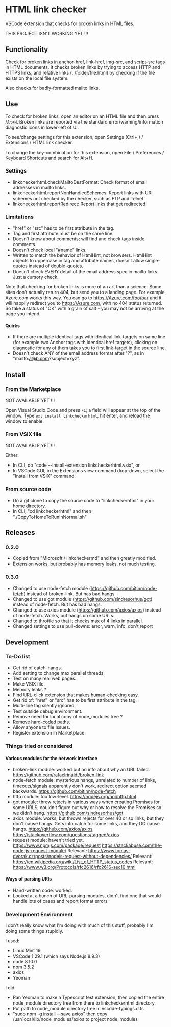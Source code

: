 # HTML link checker

VSCode extension that checks for broken links in HTML files.

THIS PROJECT ISN'T WORKING YET !!!

## Functionality
Check for broken links in anchor-href, link-href, img-src, and script-src tags in HTML documents. It checks broken links by trying to access HTTP and HTTPS links, and relative links (../folder/file.html) by checking if the file exists on the local file system.

Also checks for badly-formatted mailto links.


## Use
To check for broken links, open an editor on an HTML file and then press `Alt+H`.  Broken links are reported via the standard error/warning/information diagnostic icons in lower-left of UI.

To see/change settings for this extension, open Settings (Ctrl+,) / Extensions / HTML link checker.

To change the key-combination for this extension, open File / Preferences / Keyboard Shortcuts and search for Alt+H.


### Settings
* linkcheckerhtml.checkMailtoDestFormat: Check format of email addresses in mailto links.
* linkcheckerhtml.reportNonHandledSchemes: Report links with URI schemes not checked by the checker, such as FTP and Telnet.
* linkcheckerhtml.reportRedirect: Report links that get redirected.

### Limitations
* "href" or "src" has to be first attribute in the tag.
* Tag and first attribute must be on the same line.
* Doesn't know about comments; will find and check tags inside comments.
* Doesn't check local "#name" links.
* Written to match the behavior of HtmlHint, not browsers.  HtmlHint objects to uppercase in tag and attribute names, doesn't allow single-quotes instead of double-quotes.
* Doesn't check EVERY detail of the email address spec in mailto links.  Just a cursory check.

Note that checking for broken links is more of an art than a science. Some sites don't actually return 404, but send you to a landing page. For example, Azure.com works this way. You can go to https://Azure.com/foo/bar and it will happily redirect you to https://Azure.com, with no 404 status returned. So take a status of "OK" with a grain of salt - you may not be arriving at the page you intend.

#### Quirks
* If there are multiple identical tags with identical link-targets on same line (for example two Anchor tags with identical href targets), clicking on diagnostic for any of them takes you to first link-target in the source line.
* Doesn't check ANY of the email address format after "?", as in "mailto:a@b.com?subject=xyz".


## Install
### From the Marketplace

NOT AVAILABLE YET !!!

Open Visual Studio Code and press `F1`; a field will appear at the top of the window. Type `ext install linkcheckerhtml`, hit enter, and reload the window to enable.

### From VSIX file

NOT AVAILABLE YET !!!

Either:
* In CLI, do "code --install-extension linkcheckerhtml.vsix", or
* In VSCode GUI, in the Extensions view command drop-down, select the "Install from VSIX" command.

### From source code

* Do a git clone to copy the source code to "linkcheckerhtml" in your home directory.
* In CLI, "cd linkcheckerhtml" and then "./CopyToHomeToRunInNormal.sh"



## Releases

### 0.2.0
* Copied from "Microsoft / linkcheckermd" and then greatly modified.
* Extension works, but probably has memory leaks, not much testing.

### 0.3.0
* Changed to use node-fetch module (https://github.com/bitinn/node-fetch) instead of broken-link.  But has bad hangs.
* Changed to use got module (https://github.com/sindresorhus/got) instead of node-fetch.  But has bad hangs.
* Changed to use axios module (https://github.com/axios/axios) instead of node-fetch.  Works, but hangs on some URLs.
* Changed to throttle so that it checks max of 4 links in parallel.
* Changed settings to use pull-downs: error, warn, info, don't report


## Development

### To-Do list
* Get rid of catch-hangs.
* Add setting to change max parallel threads.
* Test on many real web pages.
* Make VSIX file.
* Memory leaks ?
* Find URL-click extension that makes human-checking easy.
* Get rid of: "href" or "src" has to be first attribute in the tag.
* Multi-line tag silently ignored.
* Test outside debug environment.
* Remove need for local copy of node_modules tree ?
* Remove hard-coded paths.
* Allow anyone to file Issues.
* Register extension in Marketplace.

### Things tried or considered

#### Various modules for the network interface
* broken-link module: worked but no info about why an URL failed.  https://github.com/rafaelrinaldi/broken-link
* node-fetch module: mysterious hangs, unrelated to number of links, timeouts/signals apparently don't work, redirect option seemed backwards.  https://github.com/bitinn/node-fetch
* http module: too low-level.  https://nodejs.org/api/http.html
* got module: threw rejects in various ways when creating Promises for some URLS, couldn't figure out why or how to resolve the Promises so we didn't hang.  https://github.com/sindresorhus/got
* axios module: works, but throws rejects for over 40 or so links, but they don't cause hangs. Gets into catch for some links, and they DO cause hangs.  https://github.com/axios/axios https://stackoverflow.com/questions/tagged/axios
* request module: haven't tried yet.  https://www.npmjs.com/package/request https://stackabuse.com/the-node-js-request-module/
Relevant: https://www.tomas-dvorak.cz/posts/nodejs-request-without-dependencies/
Relevant: https://en.wikipedia.org/wiki/List_of_HTTP_status_codes
Relevant: https://www.w3.org/Protocols/rfc2616/rfc2616-sec10.html

#### Ways of parsing URIs
* Hand-written code: worked.
* Looked at a bunch of URL-parsing modules, didn't find one that would handle lots of cases and report format errors

### Development Environment
I don't really know what I'm doing with much of this stuff, probably I'm doing some things stupidly.

I used:
* Linux Mint 19
* VSCode 1.29.1 (which says Node.js 8.9.3)
* node 8.10.0
* npm 3.5.2
* axios
* Yeoman

I did:
* Ran Yeoman to make a Typescript test extension, then copied the entire node_module directory tree from there to linkcheckerhtml directory.
* Put path to node_module directory tree in vscode-typings.d.ts
* "sudo npm -g install --save axios" then copy /usr/local/lib/node_modules/axios to project node_modules
